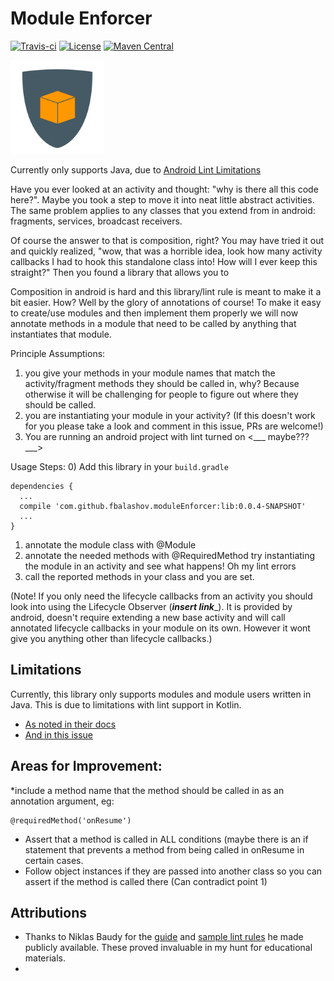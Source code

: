 # Module Enforcer
[![Travis-ci](https://api.travis-ci.org/Fbalashov/ModuleEnforcer.svg)]((https://travis-ci.org/Fbalashov/ModuleEnforcer))
[![License](http://img.shields.io/:license-apache-blue.svg)](http://www.apache.org/licenses/LICENSE-2.0.html)
[![Maven Central](https://maven-badges.herokuapp.com/maven-central/com.github.fbalashov/ModuleEnforcer/badge.svg)](https://maven-badges.herokuapp.com/maven-central/com.github.fbalashov/ModuleEnforcer)

<img src="moduleEnforcer.png" alt="Module Enforcer Logo" width=150px height=150px/>

Currently only supports Java, due to [Android Lint Limitations](#Limitations)

Have you ever looked at an activity and thought: "why is there all this code here?". Maybe you took a step to
move it into neat little abstract activities.
The same problem applies to any classes that you extend from in android: fragments, services, broadcast receivers.

Of course the answer to that is composition, right?
You may have tried it out and quickly realized, "wow, that was a horrible idea, look how many activity
callbacks I had to hook this standalone class into! How will I ever keep this straight?" Then you found a
library that allows you to

Composition in android is hard and this library/lint rule is meant to make it a bit easier. How? Well by the
glory of annotations of course! To make it easy to create/use modules and then implement them properly we will
now annotate methods in a module that need to be called by anything that instantiates that module.

Principle Assumptions:
1) you give your methods in your module names that match the activity/fragment methods they should be called in,
why? Because otherwise it will be challenging for people to figure out where they should be called.
2) you are instantiating your module in your activity? (If this doesn't work for you please take a look and
comment in this issue, PRs are welcome!)
3) You are running an android project with lint turned on <___ maybe???___>

Usage Steps:
0) Add this library in your `build.gradle`
```
dependencies {
  ...
  compile 'com.github.fbalashov.moduleEnforcer:lib:0.0.4-SNAPSHOT'
  ...
}
```
1) annotate the module class with @Module
2) annotate the needed methods with @RequiredMethod
try instantiating the module in an activity and see what happens! Oh my lint errors
3) call the reported methods in your class and you are set.

(Note! If you only need the lifecycle callbacks from an activity you should look into using the
Lifecycle Observer (___insert link____). It is provided by android, doesn't require extending a new base
activity and will call annotated lifecycle callbacks in your module on its own.
However it wont give you anything other than lifecycle callbacks.)

## Limitations
Currently, this library only supports modules and module users written in Java.
This is due to limitations with lint support in Kotlin.
* [As noted in their docs](https://developer.android.com/studio/preview/kotlin-issues.html)
* [And in this issue](https://youtrack.jetbrains.com/issue/KT-7729)

## Areas for Improvement:
*include a method name that the method should be called in as an annotation argument, eg:
```
@requiredMethod('onResume')
```
* Assert that a method is called in ALL conditions (maybe there is an if statement that prevents a method from being called in onResume in certain cases.
* Follow object instances if they are passed into another class so you can assert if the method is called there (Can contradict point 1)

## Attributions
* Thanks to Niklas Baudy for the [guide](https://medium.com/@vanniktech/writing-your-first-lint-check-39ad0e90b9e6)
and [sample lint rules](https://github.com/vanniktech/lint-rules/) he made publicly available.
These proved invaluable in my hunt for educational materials.
*

